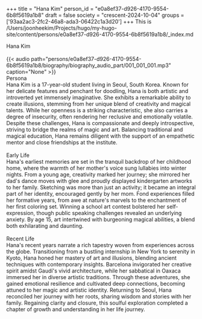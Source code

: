 +++
title = "Hana Kim"
person_id = "e0a8ef37-d926-4170-9554-6b8f5619a1b8"
draft = false
society = "crescent-2024-10-04"
groups = ['93aa2ac3-2fc2-46a8-ada3-06422c1a3d20']
+++
This is /Users/joonheekim/Projects/hugo/my-hugo-site/content/persons/e0a8ef37-d926-4170-9554-6b8f5619a1b8/_index.md

<div class="h1_1_right">Hana Kim</div><br>
{{< audio
    path="persons/e0a8ef37-d926-4170-9554-6b8f5619a1b8/biography/biography_audio_part/001_001_001.mp3" 
    caption="None"
>}}
<br>
<div class="h2">Persona</div><div class="plain">Hana Kim is a 17-year-old student living in Seoul, South Korea. Known for her delicate features and penchant for doodling, Hana is both artistic and introverted yet immensely imaginative. She exhibits a remarkable ability to create illusions, stemming from her unique blend of creativity and magical talents. While her openness is a striking characteristic, she also carries a degree of insecurity, often rendering her reclusive and emotionally volatile. Despite these challenges, Hana is compassionate and deeply introspective, striving to bridge the realms of magic and art. Balancing traditional and magical education, Hana remains diligent with the support of an empathetic mentor and close friendships at the institute. </div><br>
<div class="h2">Early Life</div><div class="plain">Hana's earliest memories are set in the tranquil backdrop of her childhood home, where the warmth of her mother's voice sung lullabies into winter nights. From a young age, creativity marked her journey; she mirrored her dad's dance moves with glee and proudly displayed kindergarten artworks to her family. Sketching was more than just an activity; it became an integral part of her identity, encouraged gently by her mom. Fond experiences filled her formative years, from awe at nature's marvels to the enchantment of her first coloring set. Winning a school art contest bolstered her self-expression, though public speaking challenges revealed an underlying anxiety. By age 15, art intertwined with burgeoning magical abilities, a blend both exhilarating and daunting.</div><br>
<div class="h2">Recent Life</div><div class="plain">Hana's recent years narrate a rich tapestry woven from experiences across the globe. Transitioning from a bustling internship in New York to serenity in Kyoto, Hana honed her mastery of art and illusions, blending ancient techniques with contemporary insights. Barcelona invigorated her creative spirit amidst Gaudí's vivid architecture, while her sabbatical in Oaxaca immersed her in diverse artistic traditions. Through these adventures, she gained emotional resilience and cultivated deep connections, becoming attuned to her magic and artistic identity. Returning to Seoul, Hana reconciled her journey with her roots, sharing wisdom and stories with her family. Regaining clarity and closure, this soulful exploration completed a chapter of growth and understanding in her life journey. </div><br>
